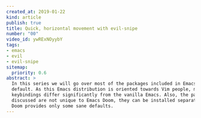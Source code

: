 ```yaml
---
created_at: 2019-01-22
kind: article
publish: true
title: Quick, horizontal movement with evil-snipe
number: "00"
video_id: ywRExNOyybY
tags:
- emacs 
- evil 
- evil-snipe
sitemap:
  priority: 0.6
abstract: >
  In this series we will go over most of the packages included in Emacs Doom by
  default. As this Emacs distribution is oriented towards Vim people, most of the
  keybindings differ significantly from the vanilla Emacs. Also, the packages
  discussed are not unique to Emacs Doom, they can be installed separately; Emacs
  Doom provides only some sane defaults.
---
```

